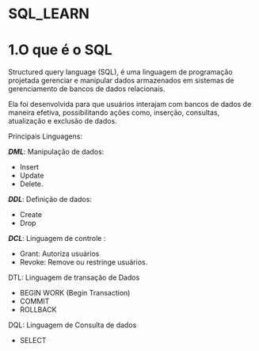 # SQL_LEARN

# 1.O que é o SQL

Structured query language (SQL), é uma linguagem de programação projetada gerenciar e manipular dados armazenados em sistemas de gerenciamento de bancos de dados relacionais.

Ela foi desenvolvida para que usuários interajam com bancos de dados de maneira efetiva, possibilitando ações como, inserção, consultas, atualização e exclusão de dados. 

Principais Linguagens: 

***DML***: Manipulação de dados: 

- Insert
- Update
- Delete.

***DDL***: Definição de dados: 

- Create
- Drop

***DCL***: Linguagem de controle : 

- Grant: Autoriza usuários
- Revoke: Remove ou restringe usuários.

DTL: Linguagem de transação de Dados

- BEGIN WORK (Begin Transaction)
- COMMIT
- ROLLBACK

DQL: Linguagem de Consulta de dados

- SELECT
